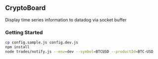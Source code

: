 ## CryptoBoard
Display time series information to datadog via socket buffer

### Getting Started
```bash
cp config.sample.js config.dev.js
npm install
node trades/notify.js --env=dev --symbol=BTCUSD --productId=BTC-USD
```
